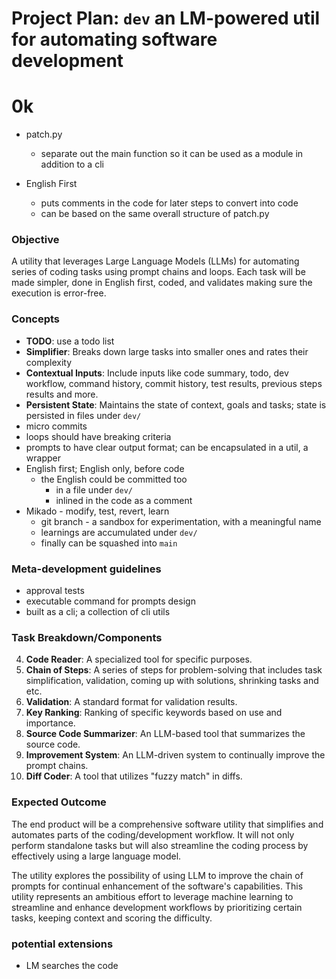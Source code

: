 # Project Plan: `dev` an LM-powered util for automating software development

# 0k

-   patch.py

    -   separate out the main function so it can be used as a module in addition to a cli

-   English First
    -   puts comments in the code for later steps to convert into code
    -   can be based on the same overall structure of patch.py

### Objective

A utility that leverages Large Language Models (LLMs) for automating series of coding tasks using prompt chains and loops. Each task will be made simpler, done in English first, coded, and validates making sure the execution is error-free.

### Concepts

-   **TODO**: use a todo list
-   **Simplifier**: Breaks down large tasks into smaller ones and rates their complexity
-   **Contextual Inputs**: Include inputs like code summary, todo, dev workflow, command history, commit history, test results, previous steps results and more.
-   **Persistent State**: Maintains the state of context, goals and tasks; state is persisted in files under `dev/`
-   micro commits
-   loops should have breaking criteria
-   prompts to have clear output format; can be encapsulated in a util, a wrapper
-   English first; English only, before code
    -   the English could be committed too
        -   in a file under `dev/`
        -   inlined in the code as a comment
-   Mikado - modify, test, revert, learn
    -   git branch - a sandbox for experimentation, with a meaningful name
    -   learnings are accumulated under `dev/`
    -   finally can be squashed into `main`

### Meta-development guidelines

-   approval tests
-   executable command for prompts design
-   built as a cli; a collection of cli utils

### Task Breakdown/Components

4. **Code Reader**: A specialized tool for specific purposes.
5. **Chain of Steps**: A series of steps for problem-solving that includes task simplification, validation, coming up with solutions, shrinking tasks and etc.
6. **Validation**: A standard format for validation results.
7. **Key Ranking**: Ranking of specific keywords based on use and importance.
8. **Source Code Summarizer**: An LLM-based tool that summarizes the source code.
9. **Improvement System**: An LLM-driven system to continually improve the prompt chains.
10. **Diff Coder**: A tool that utilizes "fuzzy match" in diffs.

### Expected Outcome

The end product will be a comprehensive software utility that simplifies and automates parts of the coding/development workflow. It will not only perform standalone tasks but will also streamline the coding process by effectively using a large language model.

The utility explores the possibility of using LLM to improve the chain of prompts for continual enhancement of the software's capabilities. This utility represents an ambitious effort to leverage machine learning to streamline and enhance development workflows by prioritizing certain tasks, keeping context and scoring the difficulty.

### potential extensions

-   LM searches the code
